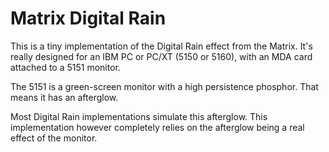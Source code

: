 # Matrix Digital Rain
This is a tiny implementation of the Digital Rain effect from the Matrix.  It's really designed for an IBM PC or PC/XT (5150 or 5160), with an MDA card attached to a 5151 monitor.

The 5151 is a green-screen monitor with a high persistence phosphor.  That means it has an afterglow.

Most Digital Rain implementations simulate this afterglow.  This implementation however completely relies on the afterglow being a real effect of the monitor.
